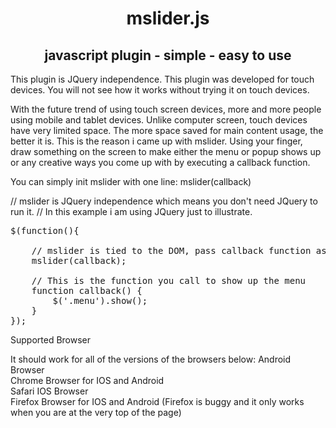 <h1 align="center">mslider.js</h1>
<h2 align="center">javascript plugin - simple - easy to use</h2>
This plugin is JQuery independence. This plugin was developed for touch devices. You will not see how it works without trying it on touch devices.

With the future trend of using touch screen devices, more and more people using mobile and tablet devices. Unlike computer screen, touch devices have very limited space. The more space saved for main content usage, the better it is. This is the reason i came up with mslider. Using your finger, draw something on the screen to make either the menu or popup shows up or any creative ways you come up with by executing a callback function. 

You can simply init mslider with one line: mslider(callback)

// mslider is JQuery independence which means you don't need JQuery to run it.
// In this example i am using JQuery just to illustrate.
 
<pre>$(function(){

	// mslider is tied to the DOM, pass callback function as parameter
	mslider(callback);
	
	// This is the function you call to show up the menu
	function callback() {   
		$('.menu').show();
	}		
});</pre>

Supported Browser

It should work for all of the versions of the browsers below:
Android Browser   
Chrome Browser for IOS and Android 	
Safari IOS Browser 	
Firefox Browser for IOS and Android (Firefox is buggy and it only works when you are at the very top of the page)
